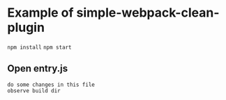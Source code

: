 # Example of simple-webpack-clean-plugin

``` npm install ```
``` npm start ```

## Open entry.js
    do some changes in this file
    observe build dir

